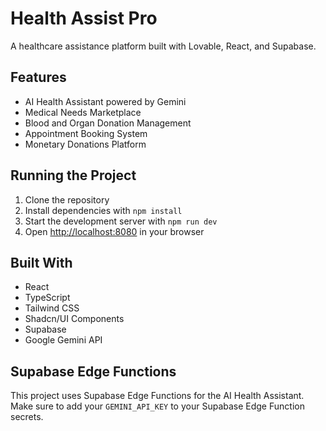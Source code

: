 
# Health Assist Pro

A healthcare assistance platform built with Lovable, React, and Supabase.

## Features

- AI Health Assistant powered by Gemini
- Medical Needs Marketplace
- Blood and Organ Donation Management
- Appointment Booking System
- Monetary Donations Platform

## Running the Project

1. Clone the repository
2. Install dependencies with `npm install`
3. Start the development server with `npm run dev`
4. Open [http://localhost:8080](http://localhost:8080) in your browser

## Built With

- React
- TypeScript
- Tailwind CSS
- Shadcn/UI Components
- Supabase
- Google Gemini API

## Supabase Edge Functions

This project uses Supabase Edge Functions for the AI Health Assistant. 
Make sure to add your `GEMINI_API_KEY` to your Supabase Edge Function secrets.
